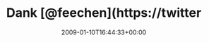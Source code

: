 ---
retweeted: false
source: <a href="http://twitter.com" rel="nofollow">Twitter Web Client</a>
entities:
  hashtags:
  - text: latex
    indices:
    - '56'
    - '62'
  symbols: []
  user_mentions:
  - name: Jana Hehr
    screen_name: feechen
    indices:
    - '5'
    - '13'
    id_str: '12409952'
    id: '12409952'
  urls: []
display_text_range:
- '0'
- '62'
favorite_count: '0'
id_str: '1109258379'
truncated: false
retweet_count: '0'
id: '1109258379'
created_at: Sat Jan 10 16:44:33 +0000 2009
favorited: false
full_text: 'Dank [@feechen](https://twitter.com/feechen) jetzt von nomencl nach glossary
  migriert. #latex'
lang: de
tags:
- latex
- pesos:twitter
date: '2009-01-10T16:44:33+00:00'
src: https://twitter.com/bascht/status/1109258379
original_url: https://twitter.com/bascht/status/1109258379
type: twitter_tweet
text: 'Dank [@feechen](https://twitter.com/feechen) jetzt von nomencl nach glossary
  migriert. #latex'
title: Dank [@feechen](https://twitter

---